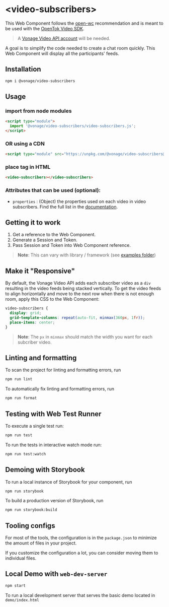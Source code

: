 # \<video-subscribers>

This Web Component follows the [open-wc](https://github.com/open-wc/open-wc) recommendation and is meant to be used with the [OpenTok Video SDK](https://tokbox.com/developer/sdks/js/).

> A [Vonage Video API account](https://tokbox.com/account/user/signup) will be needed.

A goal is to simplify the code needed to create a chat room quickly. This Web Component will display all the participants' feeds.

## Installation

```bash
npm i @vonage/video-subscribers
```

## Usage

### import from node modules

```html
<script type="module">
  import '@vonage/video-subscribers/video-subscribers.js';
</script>
```

### OR using a CDN
```html
<script type="module" src="https://unpkg.com/@vonage/video-subscribers@latest/video-subscribers.js?module"></script>

```

### place tag in HTML

```html
<video-subscribers></video-subscribers>
```

### Attributes that can be used (optional):

- `properties` : (Object) the properties used on each video in video subscribers. Find the full list in the [documentation](https://tokbox.com/developer/sdks/js/reference/Session.html#subscribe).

## Getting it to work

1. Get a reference to the Web Component.
2. Generate a Session and Token.
3. Pass Session and Token into Web Component reference.

>**Note**: This can vary with library / framework (see [examples folder](../examples))

## Make it "Responsive"

By default, the Vonage Video API adds each subscriber video as a `div` resulting in the video feeds being stacked vertically. To get the video feeds to align horizontally and move to the next row when there is not enough room, apply this CSS to the Web Component:

```css
video-subscribers {
  display: grid;
  grid-template-columns: repeat(auto-fit, minmax(360px, 1fr));
  place-items: center;
}
```
>**Note**: The `px` in `minmax` should match the width you want for each subcriber video.

## Linting and formatting

To scan the project for linting and formatting errors, run

```bash
npm run lint
```

To automatically fix linting and formatting errors, run

```bash
npm run format
```

## Testing with Web Test Runner

To execute a single test run:

```bash
npm run test
```

To run the tests in interactive watch mode run:

```bash
npm run test:watch
```

## Demoing with Storybook

To run a local instance of Storybook for your component, run

```bash
npm run storybook
```

To build a production version of Storybook, run

```bash
npm run storybook:build
```


## Tooling configs

For most of the tools, the configuration is in the `package.json` to minimize the amount of files in your project.

If you customize the configuration a lot, you can consider moving them to individual files.

## Local Demo with `web-dev-server`

```bash
npm start
```

To run a local development server that serves the basic demo located in `demo/index.html`
